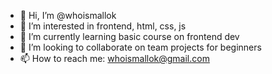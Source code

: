 - 👋 Hi, I’m @whoismallok
- 👀 I’m interested in frontend, html, css, js
- 🌱 I’m currently learning basic course on frontend dev
- 💞️ I’m looking to collaborate on team projects for beginners
- 📫 How to reach me: whoismallok@gmail.com

<!---
whoismallok/whoismallok is a ✨ special ✨ repository because its `README.md` (this file) appears on your GitHub profile.
You can click the Preview link to take a look at your changes.
--->
